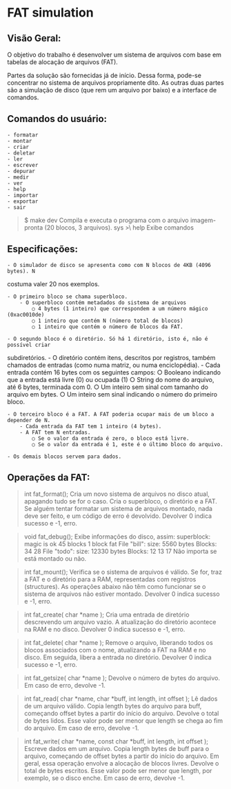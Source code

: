 # FAT simulation

## Visão Geral:
O objetivo do trabalho é desenvolver um sistema de arquivos com base em 
tabelas de alocação de arquivos (FAT).

Partes da solução são fornecidas já de início. Dessa forma, pode-se concentrar no sistema
de arquivos propriamente dito. As outras duas partes são a simulação de disco (que rem
um arquivo por baixo) e a interface de comandos.

## Comandos do usuário:
    - formatar
    - montar
    - criar
    - deletar 
    - ler
    - escrever
    - depurar
    - medir
    - ver
    - help
    - importar 
    - exportar 
    - sair

> $ make dev
Compila e executa o programa com o arquivo imagem-pronta (20 blocos, 3 arquivos).
> sys >\ help
Exibe comandos

## Especificações:
    - O simulador de disco se apresenta como com N blocos de 4KB (4096 bytes). N
costuma valer 20 nos exemplos.

    - O primeiro bloco se chama superbloco.
        - O superbloco contém metadados do sistema de arquivos
            ○ 4 bytes (1 inteiro) que correspondem a um número mágico (0xac0010de)
            ○ 1 inteiro que contém N (número total de blocos)
            ○ 1 inteiro que contém o número de blocos da FAT.
    
    - O segundo bloco é o diretório. Só há 1 diretório, isto é, não é possível criar
subdiretórios.
        - O diretório contém itens, descritos por registros, também chamados de entradas (como numa matriz, ou numa enciclopédia).
        - Cada entrada contém 16 bytes com os seguintes campos:
            ○ Booleano indicando que a entrada está livre (0) ou ocupada (1)
            ○ String do nome do arquivo, até 6 bytes, terminada com 0.
            ○ Um inteiro sem sinal com tamanho do arquivo em bytes.
            ○ Um inteiro sem sinal indicando o número do primeiro bloco.
    
    - O terceiro bloco é a FAT. A FAT poderia ocupar mais de um bloco a depender de N.
        - Cada entrada da FAT tem 1 inteiro (4 bytes).
        - A FAT tem N entradas.
            ○ Se o valor da entrada é zero, o bloco está livre.
            ○ Se o valor da entrada é 1, este é o último bloco do arquivo.
    
    - Os demais blocos servem para dados.

## Operações da FAT:

> int fat_format();
    Cria um novo sistema de arquivos no disco atual, apagando tudo se for o caso. Cria o
    superbloco, o diretório e a FAT. Se alguém tentar formatar um sistema de arquivos
    montado, nada deve ser feito, e um código de erro é devolvido. Devolver 0 indica
    sucesso e -1, erro.

> void fat_debug();
    Exibe informações do disco, assim:
        superblock:
        magic is ok
        45 blocks
        1 block fat
        File "bill":
        size: 5560 bytes
        Blocks: 34 28
        File "todo":
        size: 12330 bytes
        Blocks: 12 13 17
    Não importa se está montado ou não.

> int fat_mount();
    Verifica se o sistema de arquivos é válido. Se for, traz a FAT e o diretório para a RAM,
    representadas com registros (structures). As operações abaixo não têm como
    funcionar se o sistema de arquivos não estiver montado. Devolver 0 indica sucesso e
    -1, erro.

> int fat_create( char *name );
    Cria uma entrada de diretório descrevendo um arquivo vazio. A atualização do
    diretório acontece na RAM e no disco. Devolver 0 indica sucesso e -1, erro.

> int fat_delete( char *name );
    Remove o arquivo, liberando todos os blocos associados com o nome, atualizando a
    FAT na RAM e no disco. Em seguida, libera a entrada no diretório. Devolver 0 indica
    sucesso e -1, erro.

> int fat_getsize( char *name );
    Devolve o número de bytes do arquivo. Em caso de erro, devolve -1.

> int fat_read( char *name, char *buff, int length, int offset );
    Lê dados de um arquivo válido. Copia length bytes do arquivo para buff, começando
    offset bytes a partir do início do arquivo. Devolve o total de bytes lidos. Esse valor
    pode ser menor que length se chega ao fim do arquivo. Em caso de erro, devolve -1.

> int fat_write( char *name, const char *buff, int length, int offset );
    Escreve dados em um arquivo. Copia length bytes de buff para o arquivo,
    começando de offset bytes a partir do início do arquivo. Em geral, essa operação
    envolve a alocação de blocos livres. Devolve o total de bytes escritos. Esse valor
    pode ser menor que length, por exemplo, se o disco enche. Em caso de erro,
    devolve -1.

